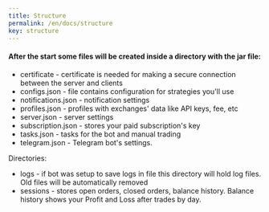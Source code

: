 ```yaml
---
title: Structure
permalink: /en/docs/structure
key: structure
---
```


#### After the start some files will be created inside a directory with the jar file:
- certificate - certificate is needed for making a secure connection between the server and clients
- configs.json - file contains configuration for strategies you'll use
- notifications.json - notification settings
- profiles.json - profiles with exchanges' data like API keys, fee, etc
- server.json - server settings
- subscription.json - stores your paid subscription's key
- tasks.json - tasks for the bot and manual trading
- telegram.json - Telegram bot's settings.

Directories:
- logs - if bot was setup to save logs in file this directory will hold log files. Old files will be automatically removed
- sessions - stores open orders, closed orders, balance history. Balance history shows your Profit and Loss after trades by day. 